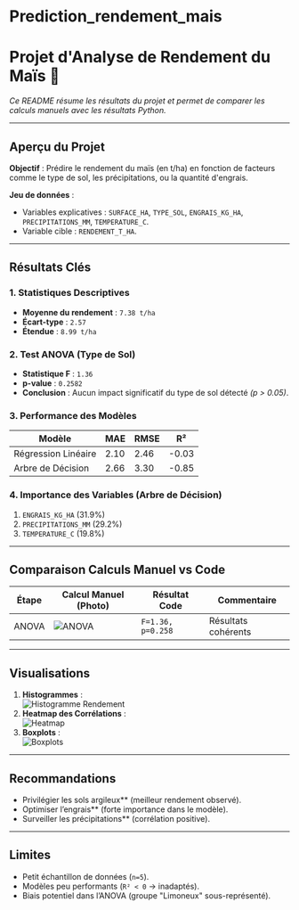 # Prediction_rendement_mais
# Projet d'Analyse de Rendement du Maïs 🌽

*Ce README résume les résultats du projet et permet de comparer les calculs manuels avec les résultats Python.*

---

## **Aperçu du Projet**
**Objectif** : Prédire le rendement du maïs (en t/ha) en fonction de facteurs comme le type de sol, les précipitations, ou la quantité d'engrais.  

**Jeu de données** :  
- Variables explicatives : `SURFACE_HA`, `TYPE_SOL`, `ENGRAIS_KG_HA`, `PRECIPITATIONS_MM`, `TEMPERATURE_C`.  
- Variable cible : `RENDEMENT_T_HA`.  

---

## **Résultats Clés**

### 1. Statistiques Descriptives
- **Moyenne du rendement** : `7.38 t/ha`  
- **Écart-type** : `2.57`  
- **Étendue** : `8.99 t/ha`  

### 2. Test ANOVA (Type de Sol)
- **Statistique F** : `1.36`  
- **p-value** : `0.2582`  
- **Conclusion** : Aucun impact significatif du type de sol détecté *(p > 0.05)*.  

### 3. Performance des Modèles
| Modèle              | MAE   | RMSE  | R²     |
|---------------------|-------|-------|--------|
| Régression Linéaire | 2.10  | 2.46  | -0.03  |
| Arbre de Décision   | 2.66  | 3.30  | -0.85  |

### 4. Importance des Variables (Arbre de Décision)
1. `ENGRAIS_KG_HA` (31.9%)  
2. `PRECIPITATIONS_MM` (29.2%)  
3. `TEMPERATURE_C` (19.8%)  

---

## **Comparaison Calculs Manuel vs Code**
  
| Étape       | Calcul Manuel (Photo) | Résultat Code | Commentaire |
|-------------|-----------------------|---------------|-------------|
| ANOVA       | ![ANOVA](photos/jsp.png) | `F=1.36, p=0.258` | Résultats cohérents |

---

## **Visualisations** 
1. **Histogrammes** :  
   ![Histogramme Rendement](plots/hist_rendement.png)  
2. **Heatmap des Corrélations** :  
   ![Heatmap](plots/heatmap.png)  
3. **Boxplots** :  
   ![Boxplots](plots/boxplots.png)  

---

## **Recommandations**
- Privilégier les sols argileux** (meilleur rendement observé).  
- Optimiser l’engrais** (forte importance dans le modèle).  
- Surveiller les précipitations** (corrélation positive).  

---

## **Limites**
- Petit échantillon de données (`n=5`).  
- Modèles peu performants (`R² < 0` → inadaptés).  
- Biais potentiel dans l’ANOVA (groupe "Limoneux" sous-représenté).  
